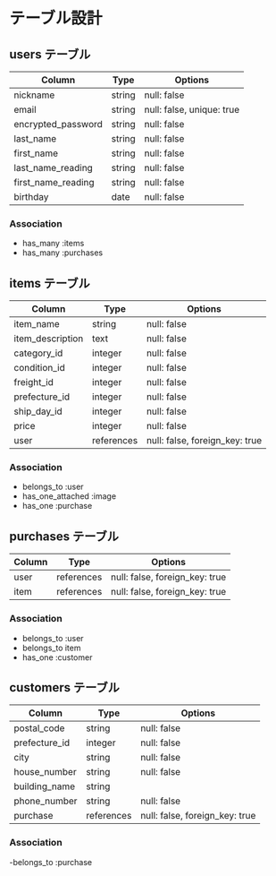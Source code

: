 # テーブル設計

## users テーブル

|Column            |Type  |Options                  |
|------------------|------|-------------------------|
|nickname          |string|null: false              |
|email             |string|null: false, unique: true|
|encrypted_password|string|null: false              |
|last_name         |string|null: false              |
|first_name        |string|null: false              |
|last_name_reading |string|null: false              |
|first_name_reading|string|null: false              |
|birthday          |date  |null: false              |

### Association

- has_many :items
- has_many :purchases

## items テーブル

|Column          |Type       |Options                       |
|----------------|-----------|------------------------------|
|item_name       |string     |null: false                   |
|item_description|text       |null: false                   |
|category_id     |integer    |null: false                   |
|condition_id    |integer    |null: false                   |
|freight_id      |integer    |null: false                   |
|prefecture_id   |integer    |null: false                   |
|ship_day_id     |integer    |null: false                   |
|price           |integer    |null: false                   |
|user            |references |null: false, foreign_key: true|

### Association

- belongs_to :user
- has_one_attached :image
- has_one :purchase

## purchases テーブル

|Column|Type      |Options                       |
|------|----------|------------------------------|
|user  |references|null: false, foreign_key: true|
|item  |references|null: false, foreign_key: true|

### Association

- belongs_to :user
- belongs_to item
- has_one :customer

## customers テーブル

|Column       |Type      |Options                       |
|-------------|----------|------------------------------|
|postal_code  |string    |null: false                   |
|prefecture_id|integer   |null: false                   |
|city         |string    |null: false                   |
|house_number |string    |null: false                   |
|building_name|string    |                              |
|phone_number |string    |null: false                   |
|purchase     |references|null: false, foreign_key: true|

### Association

-belongs_to :purchase